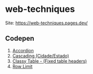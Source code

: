 # web-techniques

Site: https://web-techniques.pages.dev/

## Codepen

1. [Accordion](https://codepen.io/edussilva/pen/bGKGabe)
2. [Cascading (Cidade/Estado)](https://codepen.io/edussilva/pen/qBMMJLy)
3. [Classy Table - (Fixed table headers)](https://codepen.io/edussilva/pen/dygpLNO)
4. [Row Limit](https://codepen.io/edussilva/pen/KaoLKv)
